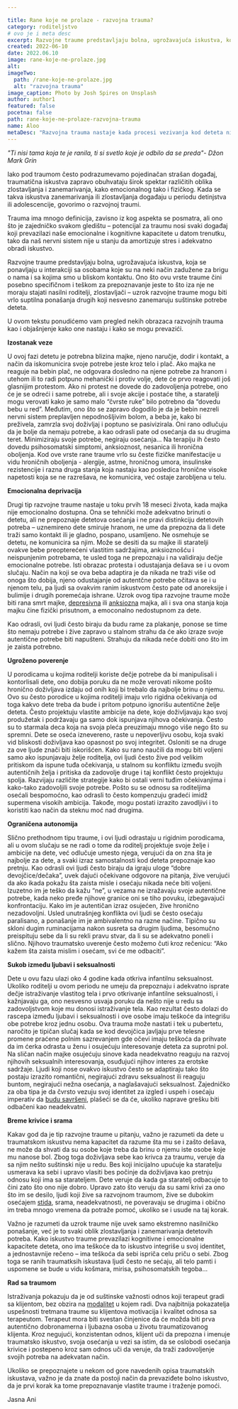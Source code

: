 ```yaml
---

title: Rane koje ne prolaze - razvojna trauma?
category: roditeljstvo
# ovo je i meta desc
excerpt: Razvojne traume predstavljaju bolna, ugrožavajuća iskustva, koja se ponavljaju u interakciji sa osobama koje su na neki način zadužene za brigu o nama i sa kojima smo u bliskom kontaktu.
created: 2022-06-10
date: 2022.06.10
image: rane-koje-ne-prolaze.jpg
alt:
imageTwo:
  path: /rane-koje-ne-prolaze.jpg
  alt: "razvojna trauma"
image_caption: Photo by Josh Spires on Unsplash
author: author1
featured: false
pocetna: false
path: rane-koje-ne-prolaze-razvojna-trauma
name: Aloo
metaDesc: "Razvojna trauma nastaje kada procesi vezivanja kod deteta nisu u potpunosti formirani i zbog toga je narušen razvoj njegovog mentalnog, emocionalnog i fiziološkog domena."
---
```


*"Ti nisi tama koja te je ranila, ti si svetlo koje je odbilo da se preda"- Džon Mark Grin*

Iako pod traumom često podrazumevamo pojedinačan strašan događaj, traumatična iskustva zapravo obuhvataju širok spektar različitih oblika zlostavljanja i zanemarivanja, kako emocionalnog tako i fizičkog. Kada se takva iskustva zanemarivanja ili zlostavljanja događaju u periodu detinjstva ili adolescencije, govorimo o razvojnoj traumi. 

Trauma ima mnogo definicija, zavisno iz kog aspekta se posmatra, ali ono što je zajedničko svakom gledištu – potencijal za traumu nosi svaki događaj koji prevazilazi naše emocionalne i kognitivne kapacitete u datom trenutku, tako da naš nervni sistem nije u stanju da amortizuje stres i adekvatno obradi iskustvo.

Razvojne traume predstavljaju bolna, ugrožavajuća iskustva, koja se ponavljaju u interakciji sa osobama koje su na neki način zadužene za brigu o nama i sa kojima smo u bliskom kontaktu. Ono što ovu vrste traume čini posebno specifičnom i teškom za prepoznavanje jeste to što iza nje ne moraju stajati nasilni roditelji, zlostavljači – uzrok razvojne traume mogu biti vrlo suptilna ponašanja drugih koji nesvesno zanemaruju suštinske potrebe deteta.

U ovom tekstu ponudićemo vam pregled nekih obrazaca razvojnih trauma kao i objašnjenje kako one nastaju i kako se mogu prevazići. 

**Izostanak veze**

U ovoj fazi detetu je potrebna blizina majke, njeno naručje, dodir i kontakt, a način da iskomunicira svoje potrebe jeste kroz telo i plač. Ako majka ne reaguje na bebin plač, ne odgovara dosledno na njene potrebe za hranom i utehom ili to radi potpuno mehanički i protiv volje, dete će prvo reagovati još glasnijim protestom. Ako ni protest ne dovede do zadovoljenja potrebe, ono će je se odreći i same potrebe, ali i svoje akcije i postaće tihe, a staratelji mogu verovati kako je samo malo “čvrste ruke” bilo potrebno da “dovedu bebu u red”. Međutim, ono što se zapravo dogodilo je da je bebin nezreli nervni sistem preplavljen nepodnošljivim bolom, a beba je, kako bi preživela, zamrzla svoj doživljaj i poptuno se pasivizirala. Oni rano odlučuju da je bolje da nemaju potrebe, a kao odrasli pate od osećanja da su drugima teret. Minimiziraju svoje potrebe, negiraju osećanja... Na terapiju ih često dovedu psihosomatski simptomi, anksioznost, nesanica ili hronična oboljenja. Kod ove vrste rane traume vrlo su česte fizičke manifestacije u vidu hroničnih oboljenja - alergije, astme, hroničnog umora, insulinske rezistencije i razna druga stanja koja nastaju kao posledica hronične visoke napetosti koja se ne razrešava, ne komunicira, već ostaje zarobljena u telu. 

**Emocionalna deprivacija**

Drugi tip razvojne traume nastaje u toku prvih 18 meseci života, kada majka nije emocionalno dostupna. Ona se tehnički može adekvatno brinuti o detetu, ali ne prepoznaje detetova osećanja i ne pravi distinkciju detetovih potreba – uznemireno dete smiruje hranom, ne ume da prepozna da li dete traži samo kontakt ili je gladno, pospano, usamljeno. Ne osmehuje se detetu, ne komunicira sa njim. Može se desiti da su majke ili staratelji ovakve bebe preopterećeni vlastitim sadržajima, anksioznošću i neispunjenim potrebama, te usled toga ne prepoznaju i na validiraju dečje emocionalne potrebe. Isti obrazac protesta i odustajanja dešava se i u ovom slučaju. Način na koji se ova beba adaptira je da nikada ne traži više od onoga što dobija, njeno odustajanje od autentčne potrebe očitava se i u njenom telu, pa ljudi sa ovakvim ranim iskustvom često pate od anoreksije i bulimije i drugih poremećaja ishrane. Uzrok ovog tipa razvojne traume može biti rana smrt majke, [depresivna](/blog/depresija/depresivna-anskiozna-stanja-danas-licna-zapazanja/) ili [anksiozna](/blog/anksioznost-i-anksiozni-poremecaji/sta-je-aksioznost/) majka, ali i sva ona stanja koja majku čine fizički prisutnom, a emoconalno nedostupnom za dete. 

Kao odrasli, ovi ljudi često biraju da budu rame za plakanje, ponose se time što nemaju potrebe i žive zapravo u stalnom strahu da će ako izraze svoje autentične potrebe biti napušteni. Strahuju da nikada neće dobiti ono što im je zaista potrebno. 

**Ugroženo poverenje**

U porodicama u kojima roditelji koriste dečje potrebe da bi manipulisali i kontorlisali dete, ono dobija poruku da ne može verovati nikome pošto hronično doživljava izdaju od onih koji bi trebalo da najbolje brinu o njemu. Ovo su često porodice u kojima roditelji imaju vrlo rigidna očekivanja od toga kakvo dete treba da bude i pritom potpuno ignorišu autentične želje deteta. Često projektuju vlastite ambicije na dete, koje doživljavaju kao svoj produžetak i podržavaju ga samo dok ispunjava njihova očekivanja. Često su to starmala deca koja na svoja pleća preuzimaju mnogo više nego što su spremni. Dete se oseća iznevereno, raste u nepoverljivu osobu, koja svaki vid bliskosti doživljava kao opasnost po svoj integritet. Osloniti se na druge za ove ljude znači biti iskorišćen. Kako su rano naučili da mogu biti voljeni samo ako ispunjavaju želje roditelja, ovi ljudi često žive pod velikim pritiskom da ispune tuđa očekivanja, u stalnom su konfliktu između svojih autentičnih želja i pritiska da zadovolje druge i taj konflikt često projektuju spolja. Razvijaju različite strategije kako bi ostali verni tuđim očekivanjima i kako-tako zadovoljili svoje potrebe. Pošto su se odnosu sa roditeljima osećali bespomoćno, kao odrasli to često kompenzuju gradeći imidž supermena visokih ambicija. Takođe, mogu postati izrazito zavodljivi i to koristiti kao način da steknu moć nad drugima. 

**Ograničena autonomija**

Slično prethodnom tipu traume, i ovi ljudi odrastaju u rigidnim porodicama, ali u ovom slučaju se ne radi o tome da roditelj projektuje svoje želje i ambicije na dete, već odlučuje umesto njega, verujući da on zna šta je najbolje za dete, a svaki izraz samostalnosti kod deteta prepoznaje kao pretnju. Kao odrasli ovi ljudi često biraju da igraju uloge “dobre devojčice/dečaka”, uvek dajući očekivane odgovore na pitanja, žive verujući da ako ikada pokažu šta zaista misle i osećaju nikada neće biti voljeni. Izuzetno im je teško da kažu “ne”, u vezama ne izražavaju svoje autentične potrebe, kada neko pređe njihove granice oni se tiho povuku, izbegavajući konfrontaciju. Kako im je autentičan izraz osujećen, žive hronično nezadovoljni. Usled unutrašnjeg konflikta ovi ljudi se često osećaju paralisano, a ponašanje im je ambivalentno na razne načine. Tipično su skloni dugim ruminacijama nakon susreta sa drugim ljudima, besomučno preispituju sebe da li su rekli pravu stvar, da li su se adekvatno poneli i slično. Njihovo traumatsko uverenje često možemo čuti kroz rečenicu: “Ako kažem šta zaista mislim i osećam, svi će me odbaciti”. 

**Sukob između ljubavi i seksualnosti**

Dete u ovu fazu ulazi oko 4 godine kada otkriva infantilnu seksualnost. Ukoliko roditelji u ovom periodu ne umeju da prepoznaju i adekvatno isprate dečje istraživanje vlastitog tela i prvo otkrivanje infantilne seksualnosti, i kažnjavaju ga, ono nesvesno usvaja poruku da nešto nije u redu sa zadovoljstvom koje mu donosi istraživanje tela. Kao rezultat često dolazi do rascepa između ljubavi i seksualnosti i ove osobe imaju teškoće da integrišu obe potrebe kroz jednu osobu. Ova trauma može nastati i tek u pubertetu, naročito je tipičan slučaj kada se kod devojčica javljaju prve telesne promene praćene polnim sazrevanjem gde očevi imaju teškoća da prihvate da im ćerka odrasta u ženu i osujećuju interesovanje deteta za suprotni pol. Na sličan način majke osujećuju sinove kada neadekvatno reaguju na razvoj njihovih seksualnih interesovanja, osuđujući njihov interes za erotske sadržaje. Ljudi koji nose ovakvo iskustvo često se adaptiraju tako što postaju izrazito romantični, negirajući zdravu seksualnost ili reaguju buntom, negirajući nežna osećanja, a naglašavajući seksualnost. Zajedničko za oba tipa je da čvrsto vezuju svoj identitet za izgled i uspeh i osećaju imperativ da [budu savršeni](/blog/nefunkcionalna-ponasanja/perfekcionizam/), plašeći se da će, ukoliko naprave grešku biti odbačeni kao neadekvatni. 

**Breme krivice i srama**

Kakav god da je tip razvojne traume u pitanju, važno je razumeti da dete u traumatskom iskustvu nema kapacitet da razume šta mu se i zašto dešava, ne može da shvati da su osobe koje treba da brinu o njemu iste osobe koje mu nanose bol. Zbog toga doživljava sebe kao krivca za traumu, veruje da sa njim nešto suštinski nije u redu. Bes koji inicijalno upućuje ka staratelju usmerava ka sebi i upravo vlasiti bes počinje da doživljava kao pretnju odnosu koji ima sa starateljem. Dete veruje da kada ga staratelj odbacuje to čini zato što ono nije dobro. Upravo zato što veruju da su sami krivi za ono što im se desilo, ljudi koji žive sa razvojnom traumom, žive se dubokim osećajem [stida](/blog/emocije/stid/), srama, neadekvatnosti, ne poveravaju se drugima i obično im treba mnogo vremena da potraže pomoć, ukoliko se i usude na taj korak. 

Važno je razumeti da uzrok traume nije uvek samo ekstremno nasilničko ponašanje, već je to svaki oblik zlostavljanja i zanemarivanja detetovih potreba. Kako iskustvo traume prevazilazi kognitivne i emocionalne kapacitete deteta, ono ima teškoće da to iskustvo integriše u svoj identitet, a jednostavnije rečeno – ima teškoća da sebi ispriča celu priču o sebi. Zbog toga se ranih traumatksih iskustava ljudi često ne sećaju, ali telo pamti i uspomene se bude u vidu košmara, mirisa, psihosomatskih tegoba...

**Rad sa traumom**

Istraživanja pokazuju da je od suštinske važnosti odnos koji terapeut gradi sa klijentom, bez obzira na [modalitet](/blog/psihoterapijski-pravci/) u kojem radi. Dva najbitnija pokazatelja uspešnosti tretmana traume su klijentova motivacija i kvalitet odnosa sa terapeutom. Terapeut mora biti svestan činjenice da će možda biti prva autentično dobronamerna i ljubazna osoba u životu traumatizovanog klijenta. Kroz negujući, konzistentan odnos, klijent uči da prepozna i imenuje traumatsko iskustvo, svoja osećanja u vezi sa istim, da se oslobodi osećanja krivice i postepeno kroz sam odnos uči da veruje, da traži zadovoljenje svojih potreba na adekvatan način. 

Ukoliko se prepoznajete u nekom od gore navedenih opisa traumatskih iskustava, važno je da znate da postoji način da prevaziđete bolno iskustvo, da je prvi korak ka tome prepoznavanje vlastite traume i traženje pomoći. 



Jasna Ani



